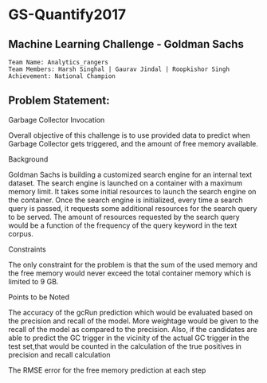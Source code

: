 # GS-Quantify2017
## Machine Learning Challenge - Goldman Sachs
```
Team Name: Analytics_rangers
Team Members: Harsh Singhal | Gaurav Jindal | Roopkishor Singh
Achievement: National Champion
```
## Problem Statement:
Garbage Collector Invocation

Overall objective of this challenge is to use provided data to predict when Garbage Collector gets triggered, and the amount of free memory available.

Background

Goldman Sachs is building a customized search engine for an internal text dataset. The search engine is launched on a container with a maximum memory limit. It takes some initial resources to launch the search engine on the container. Once the search engine is initialized, every time a search query is passed, it requests some additional resources for the search query to be served. The amount of resources requested by the search query would be a function of the frequency of the query keyword in the text corpus.

Constraints

The only constraint for the problem is that the sum of the used memory and the free memory would never exceed the total container memory which is limited to 9 GB.

Points to be Noted

The accuracy of the gcRun prediction which would be evaluated based on the precision and recall of the model. More weightage would be given to the recall of the model as compared to the precision. Also, if the candidates are able to predict the GC trigger in the vicinity of the actual GC trigger in the test set,that would be counted in the calculation of the true positives in precision and recall calculation

The RMSE error for the free memory prediction at each step
